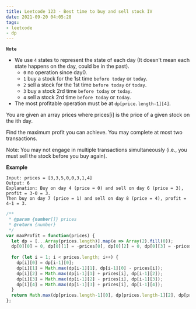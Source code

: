 ```yaml
---
title: Leetcode 123 - Best time to buy and sell stock IV
date: 2021-09-20 04:05:28
tags:
- leetcode
- dp
---
```

**`Note`**
- We use `4` states to represent the state of each day (It doesn't mean each state happens on the day, could be in the past).
   - `0` no operation since day0.
   - `1` buy a stock for the 1st time `before today` or `today`.
   - `2` sell a stock for the 1st time `before today` or `today`.
   - `3` buy a stock 2rd time `before today` or `today`.
   - `4` sell a stock 2rd time `before today` or `today`.
- The most profitable operation must be at `dp[price.length-1][4]`.

You are given an array prices where prices[i] is the price of a given stock on the ith day.

Find the maximum profit you can achieve. You may complete at most two transactions.

Note: You may not engage in multiple transactions simultaneously (i.e., you must sell the stock before you buy again).

**Example**
```
Input: prices = [3,3,5,0,0,3,1,4]
Output: 6
Explanation: Buy on day 4 (price = 0) and sell on day 6 (price = 3), profit = 3-0 = 3.
Then buy on day 7 (price = 1) and sell on day 8 (price = 4), profit = 4-1 = 3.
```

```javascript
/**
 * @param {number[]} prices
 * @return {number}
 */
var maxProfit = function(prices) {
  let dp = [...Array(prices.length)].map(e => Array(2).fill(0));
  dp[0][0] = 0, dp[0][1] = -prices[0], dp[0][2] = 0, dp[0][3] = -prices[0], dp[0][4] = 0;
  
  for (let i = 1; i < prices.length; i++) {
    dp[i][0] = dp[i-1][0];
    dp[i][1] = Math.max(dp[i-1][1], dp[i-1][0] - prices[i]);
    dp[i][2] = Math.max(dp[i-1][1] + prices[i], dp[i-1][2]);
    dp[i][3] = Math.max(dp[i-1][2] - prices[i], dp[i-1][3]);
    dp[i][4] = Math.max(dp[i-1][3] + prices[i], dp[i-1][4]);
  }
  return Math.max(dp[prices.length-1][0], dp[prices.length-1][2], dp[prices.length-1][4]);
};
```